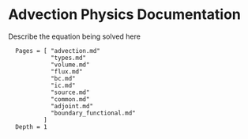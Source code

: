 # Advection Physics Documentation

Describe the equation being solved here

```@contents
  Pages = [ "advection.md"
            "types.md"
            "volume.md"
            "flux.md"
            "bc.md"
            "ic.md"
            "source.md"
            "common.md"
            "adjoint.md"
            "boundary_functional.md"
          ]
  Depth = 1
```
